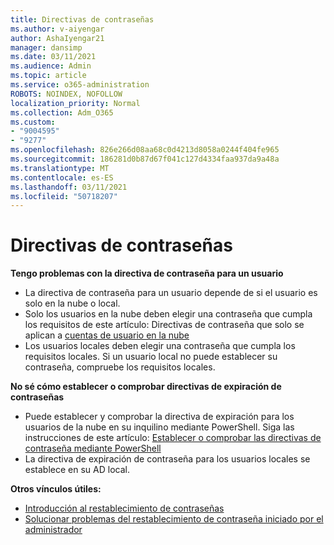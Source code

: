 ```yaml
---
title: Directivas de contraseñas
ms.author: v-aiyengar
author: AshaIyengar21
manager: dansimp
ms.date: 03/11/2021
ms.audience: Admin
ms.topic: article
ms.service: o365-administration
ROBOTS: NOINDEX, NOFOLLOW
localization_priority: Normal
ms.collection: Adm_O365
ms.custom:
- "9004595"
- "9277"
ms.openlocfilehash: 826e266d08aa68c0d4213d8058a0244f404fe965
ms.sourcegitcommit: 186281d0b87d67f041c127d4334faa937da9a48a
ms.translationtype: MT
ms.contentlocale: es-ES
ms.lasthandoff: 03/11/2021
ms.locfileid: "50718207"
---
```

# <a name="password-policies"></a>Directivas de contraseñas

**Tengo problemas con la directiva de contraseña para un usuario**

- La directiva de contraseña para un usuario depende de si el usuario es solo en la nube o local.
- Solo los usuarios en la nube deben elegir una contraseña que cumpla los requisitos de este artículo: Directivas de contraseña que solo se aplican a [cuentas de usuario en la nube](https://docs.microsoft.com/azure/active-directory/authentication/concept-sspr-policy?WT.mc_id=Portal-Microsoft_Azure_Support#password-policies-that-only-apply-to-cloud-user-accounts)
- Los usuarios locales deben elegir una contraseña que cumpla los requisitos locales. Si un usuario local no puede establecer su contraseña, compruebe los requisitos locales.

**No sé cómo establecer o comprobar directivas de expiración de contraseñas**

- Puede establecer y comprobar la directiva de expiración para los usuarios de la nube en su inquilino mediante PowerShell. Siga las instrucciones de este artículo: [Establecer o comprobar las directivas de contraseña mediante PowerShell](https://docs.microsoft.com/azure/active-directory/authentication/concept-sspr-policy?WT.mc_id=Portal-Microsoft_Azure_Support#set-or-check-the-password-policies-by-using-powershell)
- La directiva de expiración de contraseña para los usuarios locales se establece en su AD local.

**Otros vínculos útiles:**
- [Introducción al restablecimiento de contraseñas](https://docs.microsoft.com/azure/active-directory/authentication/concept-sspr-policy?WT.mc_id=Portal-Microsoft_Azure_Support#set-or-check-the-password-policies-by-using-powershell)
- [Solucionar problemas del restablecimiento de contraseña iniciado por el administrador](https://docs.microsoft.com/azure/active-directory/active-directory-passwords-troubleshoot?WT.mc_id=Portal-Microsoft_Azure_Support#troubleshoot-the-password-reset-portal)
